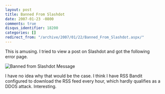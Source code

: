 ```yaml
---
layout: post
title: Banned From Slashdot
date: 2007-01-23 -0800
comments: true
disqus_identifier: 18200
categories: []
redirect_from: "/archive/2007/01/22/Banned_From_Slashdot.aspx/"
---
```


This is amusing. I tried to view a post on Slashdot and got the
following error page.

![Banned from Slashdot
Message](https://haacked.com/images/haacked_com/WindowsLiveWriter/BannedFromSlashdot_C2C/Banned-from-slashdot_thumb%5B3%5D.png)

I have no idea why that would be the case. I think I have RSS Bandit
configured to download the RSS feed every hour, which hardly qualifies
as a DDOS attack. Interesting.

